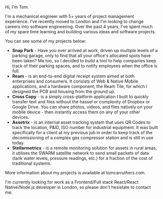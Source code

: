 Hi, I'm Tom. 

I'm a mechanical engineer with 5+ years of project management experience. I've recently moved to London and I'm looking to change careers into software engineering. Over the past 4 years, I've spent much of my spare time learning and building various ideas and software projects. 

You can see some of my projects below: 

- **Snap Park** - Have you ever arrived at work, driven up multiple levels of a
            parking garage, only to find that all your office's allocated spots
            have been taken? Me too, so I decided to build a tool to help
            companies keep track of their parking spaces, and to notify
            employees when the office is full.
- **Ream** - is an end-to-end digital receipt system aimed at both enterprises and consumers. It consists of Web & Native Mobile applications, and a hardware component, the Ream Tile, for which I designed the PCB and housing from the ground up.
- **Cross Copy** - is a simply cross-platform application I built to quickly transfer text and files without the hassel or complexity of Dropbox or Google Drive. You can share photos, videos, and files natively on your mobile device - then instantly access them on any of your other devices.
- **Assetrix** - is an internal asset tracking system that uses QR Codes to track the location, P&ID, ISO number for industrial equipment. It was built specifically for a client at my previous job in order to keep track of the decomissioning of a complex gas compressor station and is still in use today.
- **Stellarmetrics** - is a remote monitoring solution for assets in rural areas, it utilises the SWARM satellite network to send small packets of data (tank water levels, pressure readings, etc.) for a fraction of the cost of traditional systems.

More information about my projects is available at tomcarruthers.com.
 
I'm currently looking for work as a Frontend/Full stack React/React Native/Node.js developer in London, so please don't hesistate to contact me.


